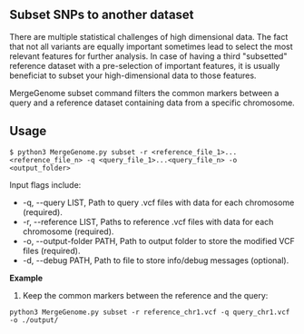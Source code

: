 ## Subset SNPs to another dataset

There are multiple statistical challenges of high dimensional data. The fact that not all variants are equally important sometimes lead to select the most relevant features for further analysis. In case of having a third "subsetted" reference dataset with a pre-selection of important features, it is usually beneficiat to subset your high-dimensional data to those features.

MergeGenome subset command filters the common markers between a query and a reference dataset containing data from a specific chromosome.

## Usage

```
$ python3 MergeGenome.py subset -r <reference_file_1>...<reference_file_n> -q <query_file_1>...<query_file_n> -o <output_folder>
```

Input flags include:

* -q, --query LIST, Path to query .vcf files with data for each chromosome (required).
* -r, --reference LIST, Paths to reference .vcf files with data for each chromosome (required).
* -o, --output-folder PATH, Path to output folder to store the modified VCF files (required).
* -d, --debug PATH, Path to file to store info/debug messages (optional).

**Example**

1. Keep the common markers between the reference and the query:

```
python3 MergeGenome.py subset -r reference_chr1.vcf -q query_chr1.vcf -o ./output/
```

